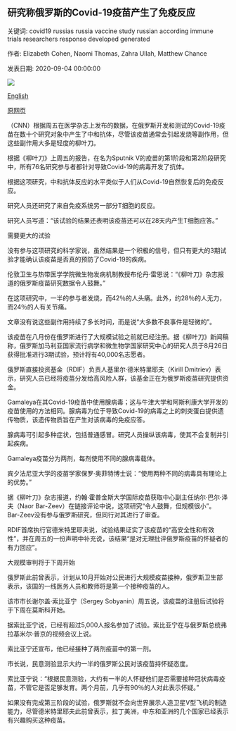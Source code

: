## 研究称俄罗斯的Covid-19疫苗产生了免疫反应

关键词: covid19 russias russia vaccine study russian according immune trials researchers response developed generated

作者: Elizabeth Cohen, Naomi Thomas, Zahra Ullah, Matthew Chance

发表日期: 2020-09-04 00:00:00

![](https://cdn.cnn.com/cnnnext/dam/assets/200904065109-restricted-file-russia-coronavirus-vaccine-0806-super-tease.jpg)

[English](Russia%27s%20Covid-19%20vaccine%20generated%20an%20immune%20response%2C%20study%20says.md)

[原网页](https://edition.cnn.com/2020/09/04/health/russia-vaccine-immune-response-intl/index.html)

（CNN）根据周五在医学杂志上发布的数据，在俄罗斯开发和测试的Covid-19疫苗在数十个研究对象中产生了中和抗体，尽管该疫苗通常会引起发烧等副作用，但这些副作用大多是轻度的柳叶刀。

根据《柳叶刀》上周五的报告，在名为Sputnik V的疫苗的第1阶段和第2阶段研究中，所有76名研究参与者都针对导致Covid-19的病毒开发了抗体。

根据这项研究，中和抗体反应的水平类似于人们从Covid-19自然恢复后的免疫反应。

研究人员还研究了来自免疫系统另一部分T细胞的反应。

研究人员写道：“该试验的结果还表明该疫苗还可以在28天内产生T细胞应答。”

需要更大的试验

没有参与这项研究的科学家说，虽然结果是一个积极的信号，但只有更大的3期试验才能确认该疫苗是否真的预防了Covid-19的疾病。

伦敦卫生与热带医学学院微生物发病机制教授布伦丹·雷恩说：“《柳叶刀》杂志报道的俄罗斯疫苗研究数据令人鼓舞。”

在这项研究中，一半的参与者发烧，而42％的人头痛。此外，约28％的人无力，而24％的人有关节痛。

文章没有说这些副作用持续了多长时间，而是说“大多数不良事件是轻微的”。

该疫苗在八月份在俄罗斯进行了大规模试验之前就已经注册。据《柳叶刀》新闻稿称，俄罗斯加马利亚国家流行病学和微生物学国家研究中心的研究人员于8月26日获得批准进行3期试验，预计将有40,000名志愿者。

俄罗斯直接投资基金（RDIF）负责人基里尔·德米特里耶夫（Kirill Dmitriev）表示，研究人员已经将疫苗分发给高风险人群，该基金正在为俄罗斯疫苗研究提供资金。

Gamaleya在其Covid-19疫苗中使用腺病毒；这与牛津大学和阿斯利康大学开发的疫苗使用的方法相同。腺病毒为位于导致Covid-19的病毒之上的刺突蛋白提供遗传物质，该遗传物质旨在产生对该病毒的免疫应答。

腺病毒可引起多种症状，包括普通感冒。研究人员操纵该病毒，使其不会复制并引起疾病。

Gamaleya疫苗分为两剂，每剂使用不同的腺病毒载体。

宾夕法尼亚大学的疫苗学家保罗·奥菲特博士说：“使用两种不同的病毒具有理论上的优势。”

据《柳叶刀》杂志报道，约翰·霍普金斯大学国际疫苗获取中心副主任纳尔·巴尔·泽夫（Naor Bar-Zeev）在链接评论中说，这项研究“令人鼓舞，但规模很小”。 Bar-Zeev没有参与俄罗斯研究，但同行对其进行了审查。

RDIF首席执行官德米特里耶夫说，试验结果证实了该疫苗的“高安全性和有效性”，并在周五的一份声明中补充说，该结果“是对无理批评俄罗斯疫苗的怀疑者的有力回应”。

大规模审判将于下周开始

俄罗斯此前曾表示，计划从10月开始对公民进行大规模疫苗接种，俄罗斯卫生部表示，该国的一线医务人员和教师将是第一个接种疫苗的人。

该市市长谢尔盖·索比亚宁（Sergey Sobyanin）周五说，该疫苗的注册后试验将于下周在莫斯科开始。

据索比亚宁说，已经有超过5,000人报名参加了试验。索比亚宁在与俄罗斯总统弗拉基米尔·普京的视频会议上说。

索比亚宁还宣布，他已经接种了两剂疫苗中的第一剂。

市长说，民意测验显示大约一半的俄罗斯公民对该疫苗持怀疑态度。

索比亚宁说：“根据民意测验，大约有一半的人怀疑他们是否需要接种冠状病毒疫苗，不管它是否足够发育。两个月前，几乎有90％的人对此表示怀疑。”

如果没有完成第三阶段的试验，俄罗斯就不会向世界展示人造卫星V型飞机的制造能力，尽管德米特里耶夫此前曾表示，拉丁美洲，中东和亚洲的几个国家已经表示有兴趣购买这种疫苗。